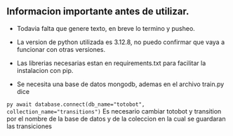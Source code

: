 ## Informacion importante antes de utilizar.
- Todavia falta que genere texto, en breve lo termino y pusheo.

- La version de python utilizada es 3.12.8, no puedo confirmar que vaya a funcionar con otras versiones.

- Las librerias necesarias estan en requirements.txt para facilitar la instalacion con pip.

- Se necesita una base de datos mongodb, ademas en el archivo train.py dice

```py await database.connect(db_name="totobot", collection_name="transitions")```
    Es necesario cambiar totobot y transition por el nombre de la base de datos y de la coleccion en la cual
    se guardaran las transiciones